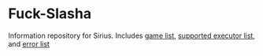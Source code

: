 # Fuck-Slasha

Information repository for Sirius. Includes [game list](https://github.com/Razr7315/Fuck-Slasha/games.md), [supported executor list](https://github.com/Razr7315/Fuck-Slasha/supported-executors.md), and [error list](https://github.com/Razr7315/Fuck-Slasha/errors.md)
